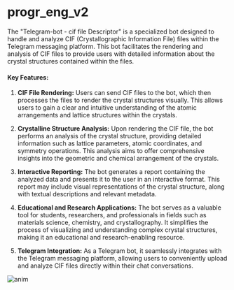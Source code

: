 # progr_eng_v2
The "Telegram-bot - cif file Descriptor" is a specialized bot designed to handle and analyze CIF (Crystallographic Information File) files within the Telegram messaging platform. This bot facilitates the rendering and analysis of CIF files to provide users with detailed information about the crystal structures contained within the files.

#### **Key Features:**

1. **CIF File Rendering:** Users can send CIF files to the bot, which then processes the files to render the crystal structures visually. This allows users to gain a clear and intuitive understanding of the atomic arrangements and lattice structures within the crystals.

2. **Crystalline Structure Analysis:** Upon rendering the CIF file, the bot performs an analysis of the crystal structure, providing detailed information such as lattice parameters, atomic coordinates, and symmetry operations. This analysis aims to offer comprehensive insights into the geometric and chemical arrangement of the crystals.

3. **Interactive Reporting:** The bot generates a report containing the analyzed data and presents it to the user in an interactive format. This report may include visual representations of the crystal structure, along with textual descriptions and relevant metadata.

4. **Educational and Research Applications:** The bot serves as a valuable tool for students, researchers, and professionals in fields such as materials science, chemistry, and crystallography. It simplifies the process of visualizing and understanding complex crystal structures, making it an educational and research-enabling resource.

5. **Telegram Integration:** As a Telegram bot, it seamlessly integrates with the Telegram messaging platform, allowing users to conveniently upload and analyze CIF files directly within their chat conversations.

![anim](https://github.com/fofan89/progr_eng_v2/assets/71543763/5a15d8a9-528a-4b73-9b23-320a87643d4b)
